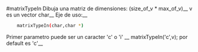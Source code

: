 #matrixTypeIn
Dibuja una matriz de dimensiones: (size_of_v * max_of_v)__
v es un vector char__
Eje de uso:__
```bash
  	matrixTypeIn(char,char *)
```
Primer parametro puede ser un caracter 'c' o 'i' __
matrixTypeIn('c',v); por default es 'c'__




